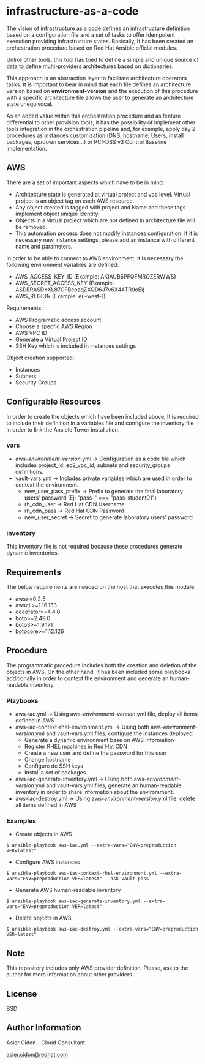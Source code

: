 # infrastructure-as-a-code

The vision of infrastructure as a code defines an infrastructure definition based on a configuration file and a set of tasks to offer idempotent execution providing infrastructure states. Basically, It has been created an orchestration procedure based on Red Hat Ansible official modules.

Unlike other tools, this tool has tried to define a simple and unique source of data to define multi-providers architectures based on dictionaries.

This approach is an abstraction layer to facilitate architecture operators tasks. It is important to bear in mind that each file defines an architecture version based on **environment-version** and the execution of this procedure with a specific architecture file allows the user to generate an architecture state unequivocal.

As an added value within this orchestration procedure and as feature differential to other provision tools, it has the possibility of implement other tools integration in the orchestration pipeline and, for example, apply day 2 procedures as instances customization (DNS, hostname, Users, install packages, up/down services...) or PCI-DSS v3 Control Baseline implementation.

## AWS

There are a set of important aspects which have to be in mind:

- Architecture state is generated at virtual project and vpc level. Virtual project is an object tag on each AWS resource.
- Any object created is tagged with project and Name and these tags implement object unique identity.
- Objects in a virtual project which are not defined in architecture file will be removed.
- This automation process does not modify instances configuration. If it is necessary new instance settings, please add an instance with different name and parameters.

In order to be able to connect to AWS environment, it is necessary the following environment variables are defined:

- AWS_ACCESS_KEY_ID (Example: AKIAUB6PFQFMROZERWWS)
- AWS_SECRET_ACCESS_KEY (Example: ASDERASD+XL87CFBeoaqZXQD6J7v6X44TR0oEi)
- AWS_REGION (Example: eu-west-1)

Requirements:

- AWS Programatic access account
- Choose a specfic AWS Region
- AWS VPC ID
- Generate a Virtual Project ID
- SSH Key which is included in instances settings

Object creation supported:

- Instances
- Subnets
- Security Groups

## Configurable Resources

In order to create the objects which have been included above, It is required to include their definition in a variables file and configure the inventory file in order to link the Ansible Tower installation.

### vars

- aws-_environment_-_version_.yml -> Configuration as a code file which includes project_id, ec2_vpc_id, subnets and security_groups definitions.
- vault-vars.yml -> Includes private variables which are used in order to context the environment.
  - new_user_pass_prefix -> Prefix to generate the final laboratory users' password (Ej: "pass-" === "pass-student01")
  - rh_cdn_user -> Red Hat CDN Username
  - rh_cdn_pass -> Red Hat CDN Password
  - new_user_secret -> Secret to generate laboratory users' password

### inventory

This inventory file is not required because these procedures generate dynamic inventories.

## Requirements

The below requirements are needed on the host that executes this module.

- aws>=0.2.5
- awscli>=1.16.153
- decorator>=4.4.0
- boto>=2.49.0
- boto3>=1.9.171
- botocore>=1.12.126

## Procedure

The programmatic procedure includes both the creation and deletion of the objects in AWS. On the other hand, It has been included some playbooks additionally in order to context the environment and generate an human-readable inventory.

### Playbooks

- aws-iac.yml -> Using aws-_environment_-_version_.yml file, deploy all items defined in AWS
- aws-iac-context-rhel-environment.yml -> Using both aws-_environment_-_version_.yml and vault-vars.yml files, configure the instances deployed:
  - Generate a dynamic environment base on AWS information
  - Register RHEL machines in Red Hat CDN
  - Create a new user and define the password for this user
  - Change hostname
  - Configure de SSH keys
  - Install a set of packages
- aws-iac-generate-inventory.yml -> Using both aws-_environment_-_version_.yml and vault-vars.yml files, generate an human-readable inventory in order to share information about the enviromment.
- aws-iac-destroy.yml -> Using aws-_environment_-_version_.yml file, delete all items defined in AWS

### Examples

- Create objects in AWS

```
$ ansible-playbook aws-iac.yml --extra-vars="ENV=preproduction VER=latest"
```

- Configure AWS instances

```
$ ansible-playbook aws-iac-context-rhel-environment.yml --extra-vars="ENV=preproduction VER=latest" --ask-vault-pass
```

- Generate AWS human-readable inventory

```
$ ansible-playbook aws-iac-generate-inventory.yml --extra-vars="ENV=preproduction VER=latest"
```

- Delete objects in AWS

```
$ ansible-playbook aws-iac-destroy.yml --extra-vars="ENV=preproduction VER=latest"
```

## Note

This repository includes only AWS provider definition. Please, ask to the author for more information about other providers.

## License

BSD

## Author Information

Asier Cidon - Cloud Consultant

asier.cidon@redhat.com
